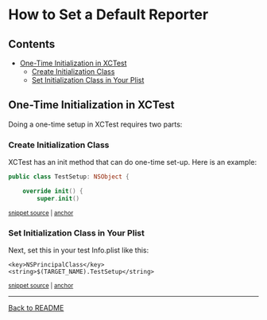 # How to Set a Default Reporter

<!-- toc -->
## Contents

  * [One-Time Initialization in XCTest](#one-time-initialization-in-xctest)
    * [Create Initialization Class](#create-initialization-class)
    * [Set Initialization Class in Your Plist](#set-initialization-class-in-your-plist)<!-- endToc -->

## One-Time Initialization in XCTest

Doing a one-time setup in XCTest requires two parts:

### Create Initialization Class

XCTest has an init method that can do one-time set-up. Here is an example:

<!-- snippet: approvaltests_initialization_class -->
<a id='snippet-approvaltests_initialization_class'></a>
```swift
public class TestSetup: NSObject {

    override init() {
        super.init()
```
<sup><a href='/ApprovalTests_SwiftTests/TestSetup.swift#L8-L13' title='Snippet source file'>snippet source</a> | <a href='#snippet-approvaltests_initialization_class' title='Start of snippet'>anchor</a></sup>
<!-- endSnippet -->

### Set Initialization Class in Your Plist

Next, set this in your test Info.plist like this:

<!-- snippet: approvaltests_initialization_plist -->
<a id='snippet-approvaltests_initialization_plist'></a>
```plist
<key>NSPrincipalClass</key>
<string>$(TARGET_NAME).TestSetup</string>
```
<sup><a href='/ApprovalTests_SwiftTests/Info.plist#L21-L24' title='Snippet source file'>snippet source</a> | <a href='#snippet-approvaltests_initialization_plist' title='Start of snippet'>anchor</a></sup>
<!-- endSnippet -->

---

[Back to README](../README.md)
